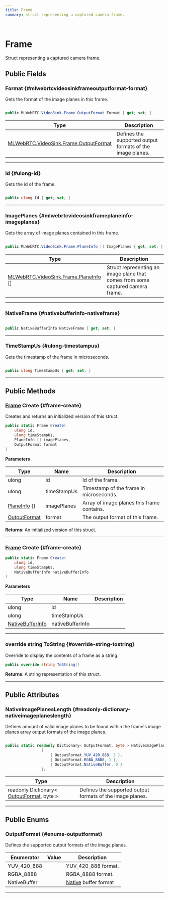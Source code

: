 ```yaml
---
title: Frame
summary: struct representing a captured camera frame. 

---
```


# Frame




Struct representing a captured camera frame.   





## Public Fields

### Format {#mlwebrtcvideosinkframeoutputformat-format}

Gets the format of the image planes in this frame. 

```csharp

public MLWebRTC.VideoSink.Frame.OutputFormat Format { get; set; }

```

| Type | Description  | 
|--|--|
| [MLWebRTC.VideoSink.Frame.OutputFormat](/versioned_docs/version-14-Jun-2023/unity-api/api/UnityEngine.XR.MagicLeap/MLWebRTC/VideoSink/Frame/UnityEngine.XR.MagicLeap.MLWebRTC.VideoSink.Frame.md#enums-outputformat) | Defines the supported output formats of the image planes.  |





-----------

### Id {#ulong-id}

Gets the id of the frame. 

```csharp

public ulong Id { get; set; }

```






-----------

### ImagePlanes {#mlwebrtcvideosinkframeplaneinfo-imageplanes}

Gets the array of image planes contained in this frame. 

```csharp

public MLWebRTC.VideoSink.Frame.PlaneInfo [] ImagePlanes { get; set; }

```

| Type | Description  | 
|--|--|
| [MLWebRTC.VideoSink.Frame.PlaneInfo](/versioned_docs/version-14-Jun-2023/unity-api/api/UnityEngine.XR.MagicLeap/MLWebRTC/VideoSink/Frame/UnityEngine.XR.MagicLeap.MLWebRTC.VideoSink.Frame.PlaneInfo.md) [] | Struct representing an image plane that comes from some captured camera frame.  |





-----------

### NativeFrame {#nativebufferinfo-nativeframe}

```csharp

public NativeBufferInfo NativeFrame { get; set; }

```






-----------

### TimeStampUs {#ulong-timestampus}

Gets the timestamp of the frame in microseconds. 

```csharp

public ulong TimeStampUs { get; set; }

```






-----------

## Public Methods

### [Frame](/versioned_docs/version-14-Jun-2023/unity-api/api/UnityEngine.XR.MagicLeap/MLWebRTC/VideoSink/Frame/UnityEngine.XR.MagicLeap.MLWebRTC.VideoSink.Frame.md) Create {#frame-create}

Creates and returns an initialized version of this struct. 

```csharp
public static Frame Create(
    ulong id,
    ulong timeStampUs,
    PlaneInfo [] imagePlanes,
    OutputFormat format
)
```


**Parameters**

| Type | Name  | Description  | 
|--|--|--|
| ulong |id|Id of the frame.|
| ulong |timeStampUs|Timestamp of the frame in microseconds.|
| [PlaneInfo](/versioned_docs/version-14-Jun-2023/unity-api/api/UnityEngine.XR.MagicLeap/MLWebRTC/VideoSink/Frame/UnityEngine.XR.MagicLeap.MLWebRTC.VideoSink.Frame.PlaneInfo.md) [] |imagePlanes|Array of image planes this frame contains.|
| [OutputFormat](/versioned_docs/version-14-Jun-2023/unity-api/api/UnityEngine.XR.MagicLeap/MLWebRTC/VideoSink/Frame/UnityEngine.XR.MagicLeap.MLWebRTC.VideoSink.Frame.md#enums-outputformat) |format|The output format of this frame.|






**Returns**: An initialized version of this struct.



-----------

### [Frame](/versioned_docs/version-14-Jun-2023/unity-api/api/UnityEngine.XR.MagicLeap/MLWebRTC/VideoSink/Frame/UnityEngine.XR.MagicLeap.MLWebRTC.VideoSink.Frame.md) Create {#frame-create}

```csharp
public static Frame Create(
    ulong id,
    ulong timeStampUs,
    NativeBufferInfo nativeBufferInfo
)
```


**Parameters**

| Type | Name  | Description  | 
|--|--|--|
| ulong |id||
| ulong |timeStampUs||
| [NativeBufferInfo](/versioned_docs/version-14-Jun-2023/unity-api/api/UnityEngine.XR.MagicLeap/MLWebRTC/VideoSink/Frame/UnityEngine.XR.MagicLeap.MLWebRTC.VideoSink.Frame.NativeBufferInfo.md) |nativeBufferInfo||






-----------

### override string ToString {#override-string-tostring}

Override to display the contents of a frame as a string. 

```csharp
public override string ToString()
```






**Returns**: A string representation of this struct.



-----------

## Public Attributes

### NativeImagePlanesLength {#readonly-dictionary-nativeimageplaneslength}

Defines amount of valid image planes to be found within the frame's image planes array output formats of the image planes. 

```csharp

public static readonly Dictionary< OutputFormat, byte > NativeImagePlanesLength = new Dictionary<OutputFormat, byte>()
                {
                    { OutputFormat.YUV_420_888, 3 },
                    { OutputFormat.RGBA_8888, 1 },
                    { OutputFormat.NativeBuffer, 0 }
                };

```

| Type | Description  | 
|--|--|
| readonly Dictionary&lt; [OutputFormat](/versioned_docs/version-14-Jun-2023/unity-api/api/UnityEngine.XR.MagicLeap/MLWebRTC/VideoSink/Frame/UnityEngine.XR.MagicLeap.MLWebRTC.VideoSink.Frame.md#enums-outputformat), byte &gt; | Defines the supported output formats of the image planes.  |





-----------

## Public Enums

### OutputFormat {#enums-outputformat}

Defines the supported output formats of the image planes. 

| Enumerator | Value | Description |
| ---------- | ----- | ----------- |
| YUV_420_888 | | YUV&#95;420&#95;888 format.   |
| RGBA_8888 | | RGBA&#95;8888 format.   |
| NativeBuffer | | [Native](/versioned_docs/version-14-Jun-2023/unity-api/api/UnityEngine.XR.MagicLeap.Native/UnityEngine.XR.MagicLeap.Native.md) buffer format   |








-----------

